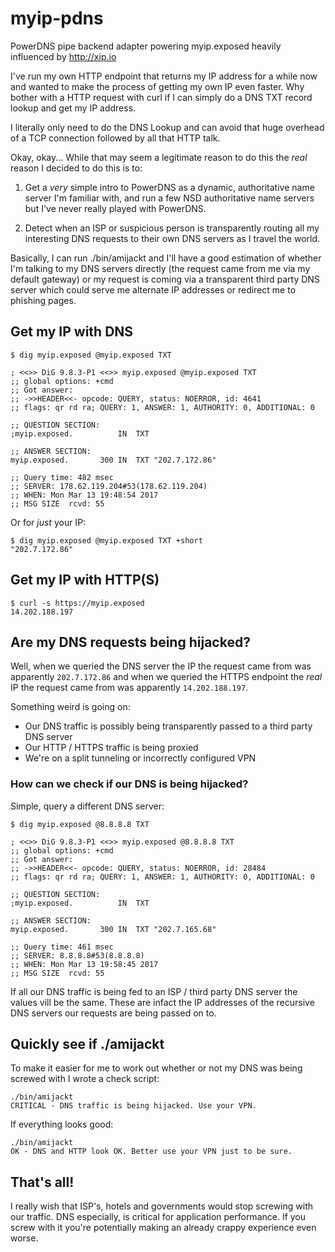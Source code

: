 # myip-pdns
PowerDNS pipe backend adapter powering myip.exposed heavily influenced by http://xip.io

I've run my own HTTP endpoint that returns my IP address for a while now and wanted
to make the process of getting my own IP even faster. Why bother with a HTTP
request with curl if I can simply do a DNS TXT record lookup and get my IP address.

I literally only need to do the DNS Lookup and can avoid that huge overhead
of a TCP connection followed by all that HTTP talk.

Okay, okay... While that may seem a legitimate reason to do this the _real_ reason
I decided to do this is to:

1. Get a _very_ simple intro to PowerDNS as a dynamic, authoritative name server
I'm familiar with, and run a few NSD authoritative name servers but I've never really
played with PowerDNS.

2. Detect when an ISP or suspicious person is transparently routing all my interesting
DNS requests to their own DNS servers as I travel the world.

Basically, I can run ./bin/amijackt and I'll have a good estimation of whether I'm
talking to my DNS servers directly (the request came from me via my default gateway)
or my request is coming via a transparent third party DNS server which could
serve me alternate IP addresses or redirect me to phishing pages.

## Get my IP with DNS
```
$ dig myip.exposed @myip.exposed TXT

; <<>> DiG 9.8.3-P1 <<>> myip.exposed @myip.exposed TXT
;; global options: +cmd
;; Got answer:
;; ->>HEADER<<- opcode: QUERY, status: NOERROR, id: 4641
;; flags: qr rd ra; QUERY: 1, ANSWER: 1, AUTHORITY: 0, ADDITIONAL: 0

;; QUESTION SECTION:
;myip.exposed.			IN	TXT

;; ANSWER SECTION:
myip.exposed.		300	IN	TXT	"202.7.172.86"

;; Query time: 482 msec
;; SERVER: 178.62.119.204#53(178.62.119.204)
;; WHEN: Mon Mar 13 19:48:54 2017
;; MSG SIZE  rcvd: 55
```
Or for *just* your IP: 
```
$ dig myip.exposed @myip.exposed TXT +short
"202.7.172.86"
```

## Get my IP with HTTP(S)
```
$ curl -s https://myip.exposed
14.202.188.197
```

## Are my DNS requests being hijacked?

Well, when we queried the DNS server the IP the request came from was apparently `202.7.172.86` and
when we queried the HTTPS endpoint the _real_ IP the request came from was apparently `14.202.188.197`.

Something weird is going on:
* Our DNS traffic is possibly being transparently passed to a third party DNS server
* Our HTTP / HTTPS traffic is being proxied
* We're on a split tunneling or incorrectly configured VPN

### How can we check if our DNS is being hijacked? 
Simple, query a different DNS server:
```
$ dig myip.exposed @8.8.8.8 TXT

; <<>> DiG 9.8.3-P1 <<>> myip.exposed @8.8.8.8 TXT
;; global options: +cmd
;; Got answer:
;; ->>HEADER<<- opcode: QUERY, status: NOERROR, id: 28484
;; flags: qr rd ra; QUERY: 1, ANSWER: 1, AUTHORITY: 0, ADDITIONAL: 0

;; QUESTION SECTION:
;myip.exposed.			IN	TXT

;; ANSWER SECTION:
myip.exposed.		300	IN	TXT	"202.7.165.68"

;; Query time: 461 msec
;; SERVER: 8.8.8.8#53(8.8.8.8)
;; WHEN: Mon Mar 13 19:58:45 2017
;; MSG SIZE  rcvd: 55
```
If all our DNS traffic is being fed to an ISP / third party DNS server the values vill be the same. These are infact the IP addresses of the recursive DNS servers our requests are being passed on to.

## Quickly see if ./amijackt
To make it easier for me to work out whether or not my DNS was being screwed with I wrote a check script:
```
./bin/amijackt
CRITICAL - DNS traffic is being hijacked. Use your VPN.
```
If everything looks good:
```
./bin/amijackt
OK - DNS and HTTP look OK. Better use your VPN just to be sure.
```

## That's all!
I really wish that ISP's, hotels and governments would stop screwing with our traffic.
DNS especially, is critical for application performance. If you screw with it you're
potentially making an already crappy experience even worse.
